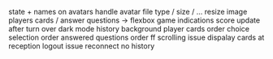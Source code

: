 state + names on avatars
handle avatar file type / size / ...
resize image
players cards / answer questions -> flexbox
game indications
score update after turn over
dark mode history background
player cards order
choice selection order
answered questions order
ff scrolling issue
dispalay cards at reception
logout issue
reconnect no history
